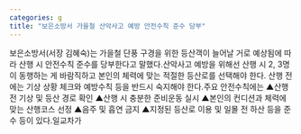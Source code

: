 ```yaml
---
categories: g
title: "보은소방서 가을철 산악사고 예방 안전수칙 준수 당부"
---
```

보은소방서(서장 김혜숙)는 가을철 단풍 구경을 위한 등산객이 늘어날 거로 예상됨에 따라 산행 시 안전수칙 준수를 당부한다고 말했다.산악사고 예방을 위해선 산행 시 2, 3명이 동행하는 게 바람직하고 본인의 체력에 맞는 적절한 등산로를 선택해야 한다. 산행 전에는 기상 상황 체크와 예방수칙 등을 반드시 숙지해야 한다.주요 안전수칙에는 ▲산행 전 기상 및 등산 경로 확인 ▲산행 시 충분한 준비운동 실시 ▲본인의 컨디션과 체력에 맞는 산행코스 선정 ▲음주 및 흡연 금지 ▲지정된 등산로 이용 및 일몰 전 하산 등을 준수 등이 있다.일교차가